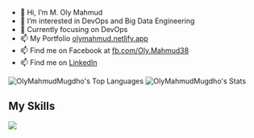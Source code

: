 
- 👋 Hi, I’m M. Oly Mahmud
- 👀 I’m interested in DevOps and Big Data Engineering
- 🌱 Currently focusing on DevOps
- 📫 My Portfolio [olymahmud.netlify.app](https://olymahmud.netlify.app)
- 📫 Find me on Facebook at [fb.com/Oly.Mahmud38](https://www.fb.com/Oly.Mahmud38)
- 📫 Find me on [LinkedIn](https://www.linkedin.com/in/olymahmud/)

![OlyMahmudMugdho's Top Languages](https://github-readme-stats.vercel.app/api/top-langs/?username=OlyMahmudMugdho&theme=gruvbox&show_icons=true&hide_border=true&layout=compact)
![OlyMahmudMugdho's Stats](https://github-readme-stats.vercel.app/api?username=OlyMahmudMugdho&theme=gruvbox&show_icons=true&hide_border=true&count_private=false)

## My Skills

 ![](https://skillicons.dev/icons?i=c,cpp,cs,java,kotlin,python,javascript,react,nodejs,express,mongo,postgres,mysql,linux&theme=dark)
